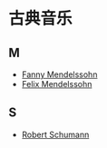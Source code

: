 # 古典音乐

## M

* [Fanny Mendelssohn](/classical-music/f/fanny_mendelssohn/index.md)
* [Felix Mendelssohn](/classical-music/f/felix_mendelssohn/index.md)

## S

* [Robert Schumann](/classical-music/s/robert_schumann/index.md)

